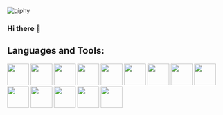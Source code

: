 ![giphy](https://media.giphy.com/media/rCwd9hjOTJu5Skz78w/giphy.gif)
### Hi there 👋
## Languages and Tools:
<div>
  <a href="https://developer.apple.com/swift/"><img src="https://img.icons8.com/color/480/000000/swift.png" width=50></a>
  <a href="https://developer.apple.com/xcode/swiftui/"><img src="https://img.icons8.com/color/480/000000/swiftui.png" width=50></a>
  <a href="https://developer.apple.com/xcode/"><img src="https://img.icons8.com/color/480/000000/xcode.png" width=50></a>
  <a href="https://code.visualstudio.com/"><img src="https://img.icons8.com/color/480/000000/visual-studio-code-2019.png" width=50></a>
  <a href="https://developer.android.com/studio"><img src="https://img.icons8.com/color/480/000000/android-studio.png" width=50></a>
  <a href="https://www.figma.com/"><img src="https://img.icons8.com/color/480/000000/figma.png" width=50></a>
  <a href="https://zeplin.io/"><img src="https://www.vectorlogo.zone/logos/zeplinio/zeplinio-icon.svg" width=50></a>
  <a href="https://git-scm.com/"><img src="https://img.icons8.com/color/480/000000/git.png" width=50></a>
  <a href="https://firebase.google.com/"><img src="https://img.icons8.com/color/480/000000/firebase.png" width=50></a>
  <a href="https://www.postman.com/"><img src="https://www.vectorlogo.zone/logos/getpostman/getpostman-icon.svg" width=50></a>
  <a href="https://slack.com/"><img src="https://img.icons8.com/color/480/000000/slack.png" width=50></a>
  <a href="https://www.notion.so/"><img src="https://img.icons8.com/color/480/000000/notion.png" width=50></a>
  <a href="https://proxyman.io/"><img src="https://github.com/ProxymanApp.png" width=50></a>
  <a href="https://mockoon.com/"><img src="https://github.com/mockoon.png" width=50></a>
</div>
